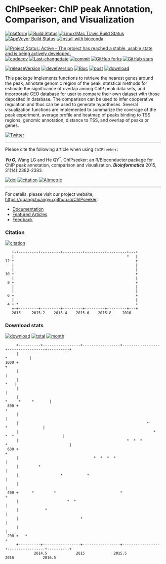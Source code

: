 ChIPseeker: ChIP peak Annotation, Comparison, and Visualization
===============================================================

[![platform](http://www.bioconductor.org/shields/availability/devel/ChIPseeker.svg)](https://www.bioconductor.org/packages/devel/bioc/html/ChIPseeker.html#archives) [![Build Status](http://www.bioconductor.org/shields/build/devel/bioc/ChIPseeker.svg)](https://bioconductor.org/checkResults/devel/bioc-LATEST/ChIPseeker/) [![Linux/Mac Travis Build Status](https://img.shields.io/travis/GuangchuangYu/ChIPseeker/master.svg?label=Mac%20OSX%20%26%20Linux)](https://travis-ci.org/GuangchuangYu/ChIPseeker) [![AppVeyor Build Status](https://img.shields.io/appveyor/ci/Guangchuangyu/ChIPseeker/master.svg?label=Windows)](https://ci.appveyor.com/project/GuangchuangYu/ChIPseeker) [![install with bioconda](https://img.shields.io/badge/install%20with-bioconda-green.svg?style=flat)](http://bioconda.github.io/recipes/bioconductor-chipseeker/README.html)

[![Project Status: Active - The project has reached a stable, usable state and is being actively developed.](http://www.repostatus.org/badges/latest/active.svg)](http://www.repostatus.org/#active) [![codecov](https://codecov.io/gh/GuangchuangYu/ChIPseeker/branch/master/graph/badge.svg)](https://codecov.io/gh/GuangchuangYu/ChIPseeker/) [![Last-changedate](https://img.shields.io/badge/last%20change-2016--09--19-green.svg)](https://github.com/GuangchuangYu/ChIPseeker/commits/master) [![commit](http://www.bioconductor.org/shields/commits/bioc/ChIPseeker.svg)](https://www.bioconductor.org/packages/devel/bioc/html/ChIPseeker.html#svn_source) [![GitHub forks](https://img.shields.io/github/forks/GuangchuangYu/ChIPseeker.svg)](https://github.com/GuangchuangYu/ChIPseeker/network) [![GitHub stars](https://img.shields.io/github/stars/GuangchuangYu/ChIPseeker.svg)](https://github.com/GuangchuangYu/ChIPseeker/stargazers)

[![releaseVersion](https://img.shields.io/badge/release%20version-1.8.9-green.svg?style=flat)](https://bioconductor.org/packages/ChIPseeker) [![develVersion](https://img.shields.io/badge/devel%20version-1.9.7-green.svg?style=flat)](https://github.com/GuangchuangYu/ChIPseeker) [![Bioc](http://www.bioconductor.org/shields/years-in-bioc/ChIPseeker.svg)](https://www.bioconductor.org/packages/devel/bioc/html/ChIPseeker.html#since) [![post](http://www.bioconductor.org/shields/posts/ChIPseeker.svg)](https://support.bioconductor.org/t/ChIPseeker/) [![download](http://www.bioconductor.org/shields/downloads/ChIPseeker.svg)](https://bioconductor.org/packages/stats/bioc/ChIPseeker/)

This package implements functions to retrieve the nearest genes around the peak, annotate genomic region of the peak, statstical methods for estimate the significance of overlap among ChIP peak data sets, and incorporate GEO database for user to compare their own dataset with those deposited in database. The comparison can be used to infer cooperative regulation and thus can be used to generate hypotheses. Several visualization functions are implemented to summarize the coverage of the peak experiment, average profile and heatmap of peaks binding to TSS regions, genomic annotation, distance to TSS, and overlap of peaks or genes.

[![Twitter](https://img.shields.io/twitter/url/https/github.com/GuangchuangYu/ChIPseeker.svg?style=social)](https://twitter.com/intent/tweet?hashtags=ChIPseeker&url=http://bioinformatics.oxfordjournals.org/content/31/14/2382)

------------------------------------------------------------------------

Please cite the following article when using `ChIPseeker`:

***Yu G***, Wang LG and He QY<sup>\*</sup>. ChIPseeker: an R/Bioconductor package for ChIP peak annotation, comparison and visualization. ***Bioinformatics*** 2015, 31(14):2382-2383.

[![doi](https://img.shields.io/badge/doi-10.1093/bioinformatics/btv145-green.svg?style=flat)](http://dx.doi.org/10.1093/bioinformatics/btv145) [![citation](https://img.shields.io/badge/cited%20by-17-green.svg?style=flat)](https://scholar.google.com.hk/scholar?oi=bibs&hl=en&cites=12053363057899219488) [![Altmetric](https://img.shields.io/badge/Altmetric-24-green.svg?style=flat)](https://www.altmetric.com/details/3781087)

------------------------------------------------------------------------

For details, please visit our project website, <https://guangchuangyu.github.io/ChIPseeker>.

-   [Documentation](https://guangchuangyu.github.io/ChIPseeker/documentation/)
-   [Featured Articles](https://guangchuangyu.github.io/ChIPseeker/featuredArticles/)
-   [Feedback](https://guangchuangyu.github.io/ChIPseeker/#feedback)

### Citation

[![citation](https://img.shields.io/badge/cited%20by-17-green.svg?style=flat)](https://scholar.google.com.hk/scholar?oi=bibs&hl=en&cites=12053363057899219488)

       +-+---------+---------+---------+---------+---------+---+
       |                                                   *   |
    12 +                                                       +
       |                                                       |
       |                                                       |
    10 +                                                       +
       |                                                       |
     8 +                                                       +
       |                                                       |
       |                                                       |
     6 +                                                       +
       |                                                       |
     4 + *                                                     +
       +-+---------+---------+---------+---------+---------+---+
       2015     2015.2    2015.4    2015.6    2015.8     2016   

### Download stats

[![download](http://www.bioconductor.org/shields/downloads/ChIPseeker.svg)](https://bioconductor.org/packages/stats/bioc/ChIPseeker/) [![total](https://img.shields.io/badge/downloads-17418/total-blue.svg?style=flat)](https://bioconductor.org/packages/stats/bioc/ChIPseeker/) [![month](https://img.shields.io/badge/downloads-931/month-blue.svg?style=flat)](https://bioconductor.org/packages/stats/bioc/ChIPseeker/)

         +----------+-----------------+-----------------+-----------------+-----------------+----------+
         |                                                                                  *          |
    1000 +                                                                                             +
         |                                                                                             |
         |                                                                                         *   |
         |                                                                                             |
         |                                                                         *     *     *       |
     800 +                                                                                             +
         |                                                                                             |
         |                                                          *                 *                |
         |                                                             *     *  *                      |
         |                                                 *  *  *        *                            |
     600 +                                                                                             +
         |                                  *  *  *  *                                                 |
         |         *                                                                                   |
         |                   *           *                                                             |
         |                                                                                             |
     400 +      *         *                             *                                              +
         |                      *  *                                                                   |
         |            *                                                                                |
         |                            *                                                                |
         |                                                                                             |
     200 +   *                                                                                         +
         +----------+-----------------+-----------------+-----------------+-----------------+----------+
                 2014.5             2015             2015.5             2016             2016.5
